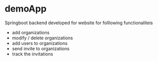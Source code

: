 # demoApp
Springboot backend developed for website for folllowing functionaliteis
  - add organizations
  - modify / delete organizations
  - add users to organizations
  - send invite to organizations
  - track the invitations
